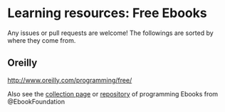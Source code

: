 Learning resources: Free Ebooks
===
Any issues or pull requests are welcome!
The followings are sorted by where they come from.

## Oreilly
http://www.oreilly.com/programming/free/

Also see the [collection page](https://ebookfoundation.github.io/free-programming-books/) or [repository](https://github.com/EbookFoundation/free-programming-books) of programming Ebooks from @EbookFoundation
